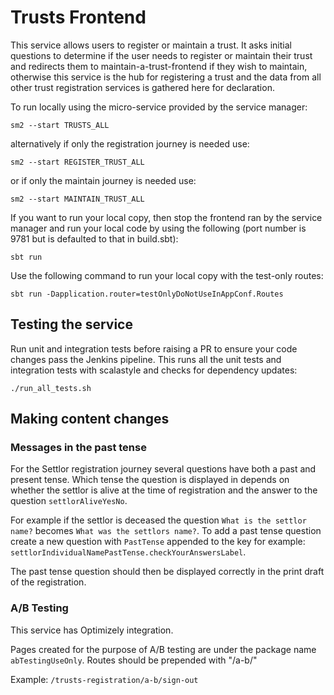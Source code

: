 
# Trusts Frontend

This service allows users to register or maintain a trust. It asks initial questions to determine if the user needs to register or maintain their trust and redirects them to maintain-a-trust-frontend if they wish to maintain, otherwise this service is the hub for registering a trust and the data from all other trust registration services is gathered here for declaration.

To run locally using the micro-service provided by the service manager:

```
sm2 --start TRUSTS_ALL
```

alternatively if only the registration journey is needed use:

```
sm2 --start REGISTER_TRUST_ALL
```

or if only the maintain journey is needed use:

```
sm2 --start MAINTAIN_TRUST_ALL
```

If you want to run your local copy, then stop the frontend ran by the service manager and run your local code by using the following (port number is 9781 but is defaulted to that in build.sbt):

```sbt run```

Use the following command to run your local copy with the test-only routes:

```
sbt run -Dapplication.router=testOnlyDoNotUseInAppConf.Routes
```

## Testing the service
Run unit and integration tests before raising a PR to ensure your code changes pass the Jenkins pipeline. This runs all the unit tests and integration tests with scalastyle and checks for dependency updates:

`./run_all_tests.sh`

## Making content changes

### Messages in the past tense

For the Settlor registration journey several questions have both a past and present tense. 
Which tense the question is displayed in depends on whether the settlor is alive at the time of registration and the answer to the question `settlorAliveYesNo`. 

For example if the settlor is deceased the question `What is the settlor name?` becomes `What was the settlors name?`.
To add a past tense question create a new question with `PastTense` appended to the key for example: `settlorIndividualNamePastTense.checkYourAnswersLabel`.

The past tense question should then be displayed correctly in the print draft of the registration.

### A/B Testing

This service has Optimizely integration.

Pages created for the purpose of A/B testing are under the package name `abTestingUseOnly`. Routes should be prepended with "/a-b/"

Example: `/trusts-registration/a-b/sign-out`
